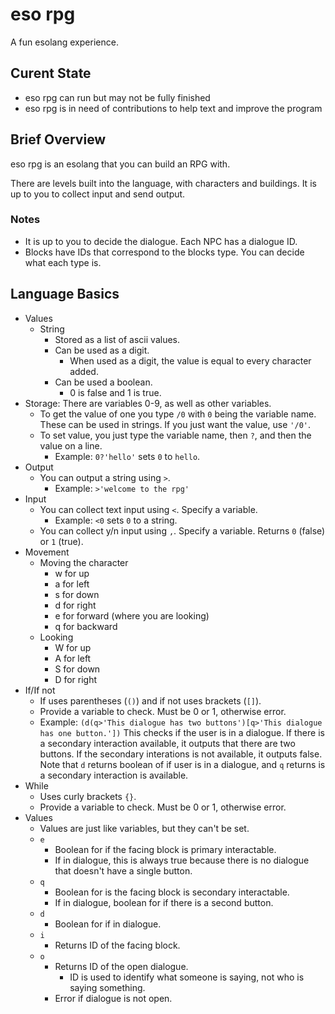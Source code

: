 # eso rpg

A fun esolang experience.

## Curent State

- eso rpg can run but may not be fully finished
- eso rpg is in need of contributions to help text and improve the program

## Brief Overview

eso rpg is an esolang that you can build an RPG with.

There are levels built into the language, with characters and buildings. It is up to you to collect input and send output.

### Notes

- It is up to you to decide the dialogue. Each NPC has a dialogue ID.
- Blocks have IDs that correspond to the blocks type. You can decide what each type is.

## Language Basics

- Values
  - String
    - Stored as a list of ascii values.
    - Can be used as a digit.
      - When used as a digit, the value is equal to every character added.
    - Can be used a boolean.
      - 0 is false and 1 is true.
- Storage: There are variables 0-9, as well as other variables.
  - To get the value of one you type `/0` with `0` being the variable name. These can be used in strings. If you just want the value, use `'/0'`.
  - To set value, you just type the variable name, then `?`, and then the value on a line.
    - Example: `0?'hello'` sets `0` to `hello`.
- Output
  - You can output a string using `>`.
    - Example: `>'welcome to the rpg'`
- Input
  - You can collect text input using `<`. Specify a variable.
    - Example: `<0` sets `0` to a string.
  - You can collect y/n input using `,`. Specify a variable. Returns `0` (false) or `1` (true).
- Movement
  - Moving the character
    - w for up
    - a for left
    - s for down
    - d for right
    - e for forward (where you are looking)
    - q for backward
  - Looking
    - W for up
    - A for left
    - S for down
    - D for right
- If/If not
  - If uses parentheses (`()`) and if not uses brackets (`[]`).
  - Provide a variable to check. Must be 0 or 1, otherwise error.
  - Example: `(d(q>'This dialogue has two buttons')[q>'This dialogue has one button.'])` This checks if the user is in a dialogue. If there is a secondary interaction available, it outputs that there are two buttons. If the secondary interations is not available, it outputs false. Note that `d` returns boolean of if user is in a dialogue, and `q` returns is a secondary interaction is available.
- While
  - Uses curly brackets `{}`.
  - Provide a variable to check. Must be 0 or 1, otherwise error.
- Values
  - Values are just like variables, but they can't be set.
  - `e`
    - Boolean for if the facing block is primary interactable.
    - If in dialogue, this is always true because there is no dialogue that doesn't have a single button.
  - `q`
    - Boolean for is the facing block is secondary interactable.
    - If in dialogue, boolean for if there is a second button.
  - `d`
    - Boolean for if in dialogue.
  - `i`
    - Returns ID of the facing block.
  - `o`
    - Returns ID of the open dialogue.
      - ID is used to identify what someone is saying, not who is saying something.
    - Error if dialogue is not open.
